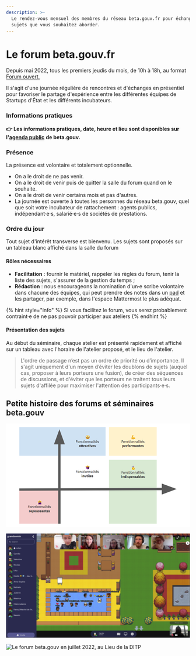 ```yaml
---
description: >-
  Le rendez-vous mensuel des membres du réseau beta.gouv.fr pour échanger les
  sujets que vous souhaitez aborder.
---
```


# Le forum beta.gouv.fr

Depuis mai 2022, tous les premiers jeudis du mois, de 10h à 18h, au format [Forum ouvert.](https://fr.wikipedia.org/wiki/M%C3%A9thodologie\_Forum\_Ouvert)

Il s'agit d'une journée régulière de rencontres et d'échanges en présentiel pour favoriser le partage d'expérience entre les différentes équipes de Startups d'État et les différents incubateurs.

### Informations pratiques

**👉 Les informations pratiques, date, heure et lieu sont disponibles sur l'**[**agenda public**](https://calendar.google.com/calendar/embed?src=0ieonqap1r5jeal5ugeuhoovlg%40group.calendar.google.com\&ctz=Europe%2FParis) **de beta.gouv.**

### Présence

La présence est volontaire et totalement optionnelle.

* On a le droit de ne pas venir.
* On a le droit de venir puis de quitter la salle du forum quand on le souhaite.
* On a le droit de venir certains mois et pas d'autres.
* La journée est ouverte à toutes les personnes du réseau beta.gouv, quel que soit votre incubateur de rattachement : agents publics, indépendant·e·s, salarié·e·s de sociétés de prestations.

### Ordre du jour

Tout sujet d'intérêt transverse est bienvenu. Les sujets sont proposés sur un tableau blanc affiché dans la salle du forum

#### Rôles nécessaires

* **Facilitation** : fournir le matériel, rappeler les règles du forum, tenir la liste des sujets, s'assurer de la gestion du temps ;
* **Rédaction** : nous encourageons la nomination d'un·e scribe volontaire dans chacune des équipes, qui peut prendre des notes dans un [pad](../jutilise-les-outils-de-la-communaute/pad.md) et les partager, par exemple, dans l'espace Mattermost le plus adéquat.

{% hint style="info" %}
Si vous facilitez le forum, vous serez probablement contraint·e de ne pas pouvoir participer aux ateliers
{% endhint %}

#### Présentation des sujets

Au début du séminaire, chaque atelier est présenté rapidement et affiché sur un tableau avec l'horaire de l'atelier proposé, et le lieu de l'atelier.

> L'ordre de passage n’est pas un ordre de priorité ou d’importance. Il s'agit uniquement d'un moyen d’éviter les doublons de sujets (auquel cas, proposer à leurs porteurs une fusion), de créer des séquences de discussions, et d'éviter que les porteurs ne traitent tous leurs sujets d'affilée pour maximiser l'attention des participants·e·s.

## Petite histoire des forums et séminaires beta.gouv

![Un séminaire (ancêtre du Forum beta.gouv) dans les anciens locaux du SGMAP en 2017](<../../.gitbook/assets/image (1).png>)

![Le séminaire beta.gouv.fr sur Gather.Town pendant la période du Covid (2020-2021)](<../../.gitbook/assets/image (14) (1).png>)

![Le forum beta.gouv en juillet 2022, au Lieu de la DITP](../../.gitbook/assets/IMG\_8811.jpg)
